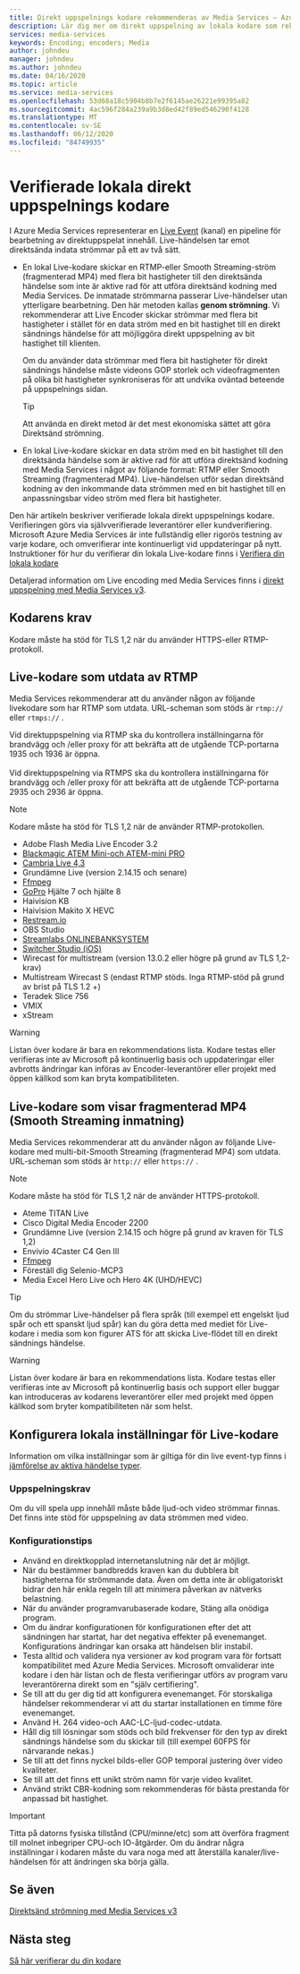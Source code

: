 ```yaml
---
title: Direkt uppspelnings kodare rekommenderas av Media Services – Azure | Microsoft Docs
description: Lär dig mer om direkt uppspelning av lokala kodare som rekommenderas av Media Services
services: media-services
keywords: Encoding; encoders; Media
author: johndeu
manager: johndeu
ms.author: johndeu
ms.date: 04/16/2020
ms.topic: article
ms.service: media-services
ms.openlocfilehash: 53d68a18c5904b8b7e2f6145ae26221e99395a82
ms.sourcegitcommit: 4ac596f284a239a9b3d8ed42f89ed546290f4128
ms.translationtype: MT
ms.contentlocale: sv-SE
ms.lasthandoff: 06/12/2020
ms.locfileid: "84749935"
---
```

# <a name="verified-on-premises-live-streaming-encoders"></a>Verifierade lokala direkt uppspelnings kodare

I Azure Media Services representerar en [Live Event](https://docs.microsoft.com/rest/api/media/liveevents) (kanal) en pipeline för bearbetning av direktuppspelat innehåll. Live-händelsen tar emot direktsända indata strömmar på ett av två sätt.

* En lokal Live-kodare skickar en RTMP-eller Smooth Streaming-ström (fragmenterad MP4) med flera bit hastigheter till den direktsända händelse som inte är aktive rad för att utföra direktsänd kodning med Media Services. De inmatade strömmarna passerar Live-händelser utan ytterligare bearbetning. Den här metoden kallas **genom strömning**. Vi rekommenderar att Live Encoder skickar strömmar med flera bit hastigheter i stället för en data ström med en bit hastighet till en direkt sändnings händelse för att möjliggöra direkt uppspelning av bit hastighet till klienten. 

    Om du använder data strömmar med flera bit hastigheter för direkt sändnings händelse måste videons GOP storlek och videofragmenten på olika bit hastigheter synkroniseras för att undvika oväntad beteende på uppspelnings sidan.

  > [!TIP]
  > Att använda en direkt metod är det mest ekonomiska sättet att göra Direktsänd strömning.
 
* En lokal Live-kodare skickar en data ström med en bit hastighet till den direktsända händelse som är aktive rad för att utföra direktsänd kodning med Media Services i något av följande format: RTMP eller Smooth Streaming (fragmenterad MP4). Live-händelsen utför sedan direktsänd kodning av den inkommande data strömmen med en bit hastighet till en anpassningsbar video ström med flera bit hastigheter.

Den här artikeln beskriver verifierade lokala direkt uppspelnings kodare. Verifieringen görs via självverifierade leverantörer eller kundverifiering. Microsoft Azure Media Services är inte fullständig eller rigorös testning av varje kodare, och omverifierar inte kontinuerligt vid uppdateringar på nytt. Instruktioner för hur du verifierar din lokala Live-kodare finns i [Verifiera din lokala kodare](become-on-premises-encoder-partner.md)

Detaljerad information om Live encoding med Media Services finns i [direkt uppspelning med Media Services v3](live-streaming-overview.md).

## <a name="encoder-requirements"></a>Kodarens krav

Kodare måste ha stöd för TLS 1,2 när du använder HTTPS-eller RTMP-protokoll.

## <a name="live-encoders-that-output-rtmp"></a>Live-kodare som utdata av RTMP

Media Services rekommenderar att du använder någon av följande livekodare som har RTMP som utdata. URL-scheman som stöds är `rtmp://` eller `rtmps://` .

Vid direktuppspelning via RTMP ska du kontrollera inställningarna för brandvägg och /eller proxy för att bekräfta att de utgående TCP-portarna 1935 och 1936 är öppna.<br/><br/>
Vid direktuppspelning via RTMPS ska du kontrollera inställningarna för brandvägg och /eller proxy för att bekräfta att de utgående TCP-portarna 2935 och 2936 är öppna.

> [!NOTE]
> Kodare måste ha stöd för TLS 1,2 när de använder RTMP-protokollen.

- Adobe Flash Media Live Encoder 3.2
- [Blackmagic ATEM Mini-och ATEM-mini PRO](https://www.blackmagicdesign.com/products/atemmini)
- [Cambria Live 4,3](https://www.capellasystems.net/products/cambria-live/)
- Grundämne Live (version 2.14.15 och senare)
- [Ffmpeg](https://www.ffmpeg.org)
- [GoPro](https://gopro.com/help/articles/block/getting-started-with-live-streaming) Hjälte 7 och hjälte 8
- Haivision KB
- Haivision Makito X HEVC
- [Restream.io](https://restream.io/)
- OBS Studio
- [Streamlabs ONLINEBANKSYSTEM](https://streamlabs.com/)
- [Switcher Studio (iOS)](https://www.switcherstudio.com/)
- Wirecast för multistream (version 13.0.2 eller högre på grund av TLS 1,2-krav)
- Multistream Wirecast S (endast RTMP stöds. Inga RTMP-stöd på grund av brist på TLS 1.2 +)
- Teradek Slice 756
- VMIX
- xStream

> [!WARNING]
> Listan över kodare är bara en rekommendations lista. Kodare testas eller verifieras inte av Microsoft på kontinuerlig basis och uppdateringar eller avbrotts ändringar kan införas av Encoder-leverantörer eller projekt med öppen källkod som kan bryta kompatibiliteten. 

## <a name="live-encoders-that-output-fragmented-mp4-smooth-streaming-ingest"></a>Live-kodare som visar fragmenterad MP4 (Smooth Streaming inmatning)

Media Services rekommenderar att du använder någon av följande Live-kodare med multi-bit-Smooth Streaming (fragmenterad MP4) som utdata. URL-scheman som stöds är `http://` eller `https://` .

> [!NOTE]
> Kodare måste ha stöd för TLS 1,2 när de använder HTTPS-protokoll.

- Ateme TITAN Live
- Cisco Digital Media Encoder 2200
- Grundämne Live (version 2.14.15 och högre på grund av kraven för TLS 1,2)
- Envivio 4Caster C4 Gen III 
- [Ffmpeg](https://www.ffmpeg.org)
- Föreställ dig Selenio-MCP3
- Media Excel Hero Live och Hero 4K (UHD/HEVC)

> [!TIP]
>  Om du strömmar Live-händelser på flera språk (till exempel ett engelskt ljud spår och ett spanskt ljud spår) kan du göra detta med mediet för Live-kodare i media som kon figurer ATS för att skicka Live-flödet till en direkt sändnings händelse.

> [!WARNING]
> Listan över kodare är bara en rekommendations lista. Kodare testas eller verifieras inte av Microsoft på kontinuerlig basis och support eller buggar kan introduceras av kodarens leverantörer eller med projekt med öppen källkod som bryter kompatibiliteten när som helst. 

## <a name="configuring-on-premises-live-encoder-settings"></a>Konfigurera lokala inställningar för Live-kodare

Information om vilka inställningar som är giltiga för din live event-typ finns i [jämförelse av aktiva händelse typer](live-event-types-comparison.md).

### <a name="playback-requirements"></a>Uppspelningskrav

Om du vill spela upp innehåll måste både ljud-och video strömmar finnas. Det finns inte stöd för uppspelning av data strömmen med video.

### <a name="configuration-tips"></a>Konfigurationstips

- Använd en direktkopplad internetanslutning när det är möjligt.
- När du bestämmer bandbredds kraven kan du dubblera bit hastigheterna för strömmande data. Även om detta inte är obligatoriskt bidrar den här enkla regeln till att minimera påverkan av nätverks belastning.
- När du använder programvarubaserade kodare, Stäng alla onödiga program.
- Om du ändrar konfigurationen för konfigurationen efter det att sändningen har startat, har det negativa effekter på evenemanget. Konfigurations ändringar kan orsaka att händelsen blir instabil. 
- Testa alltid och validera nya versioner av kod program vara för fortsatt kompatibilitet med Azure Media Services. Microsoft omvaliderar inte kodare i den här listan och de flesta verifieringar utförs av program varu leverantörerna direkt som en "själv certifiering".
- Se till att du ger dig tid att konfigurera evenemanget. För storskaliga händelser rekommenderar vi att du startar installationen en timme före evenemanget.
- Använd H. 264 video-och AAC-LC-ljud-codec-utdata.
- Håll dig till lösningar som stöds och bild frekvenser för den typ av direkt sändnings händelse som du skickar till (till exempel 60FPS för närvarande nekas.)
- Se till att det finns nyckel bilds-eller GOP temporal justering över video kvaliteter.
- Se till att det finns ett unikt ström namn för varje video kvalitet.
- Använd strikt CBR-kodning som rekommenderas för bästa prestanda för anpassad bit hastighet.

> [!IMPORTANT]
> Titta på datorns fysiska tillstånd (CPU/minne/etc) som att överföra fragment till molnet inbegriper CPU-och IO-åtgärder. Om du ändrar några inställningar i kodaren måste du vara noga med att återställa kanaler/live-händelsen för att ändringen ska börja gälla.

## <a name="see-also"></a>Se även

[Direktsänd strömning med Media Services v3](live-streaming-overview.md)

## <a name="next-steps"></a>Nästa steg

[Så här verifierar du din kodare](become-on-premises-encoder-partner.md)
